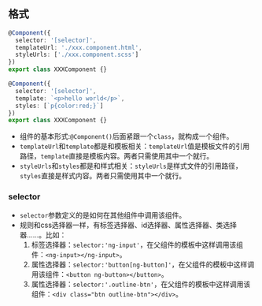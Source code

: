 ## 格式
```ts
@Component({
  selector: '[selector]',
  templateUrl: './xxx.component.html',
  styleUrls: ['./xxx.component.scss']
})
export class XXXComponent {}

@Component({
  selector: '[selector]',
  template: `<p>hello world</p>`,
  styles: [`p{color:red;}`]
})
export class XXXComponent {}
```
- 组件的基本形式:`@Component()`后面紧跟一个`class`，就构成一个组件。
- `templateUrl`和`template`都是和模板相关：`templateUrl`值是模板文件的引用路径，`template`直接是模板内容。两者只需使用其中一个就行。
- `styleUrls`和`styles`都是和样式相关：`styleUrls`是样式文件的引用路径，`styles`直接是样式内容。两者只需使用其中一个就行。

### selector
- `selector`参数定义的是如何在其他组件中调用该组件。
- 规则和css选择器一样，有标签选择器、id选择器、属性选择器、类选择器......。比如：
  1. 标签选择器：`selector:'ng-input'`，在父组件的模板中这样调用该组件：`<ng-input></ng-input>`。
  2. 属性选择器：`selector:'button[ng-button]'`，在父组件的模板中这样调用该组件：`<button ng-button></button>`。
  3. 属性选择器：`selector:'.outline-btn'`，在父组件的模板中这样调用该组件：`<div class="btn outline-btn"></div>`。
